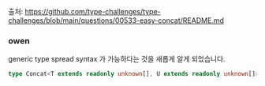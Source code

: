 출처: https://github.com/type-challenges/type-challenges/blob/main/questions/00533-easy-concat/README.md

### owen

generic type spread syntax 가 가능하다는 것을 새롭게 알게 되었습니다.

```typescript
type Concat<T extends readonly unknown[], U extends readonly unknown[]> = [...T, ...U]
```
